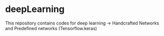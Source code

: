 # deepLearning
This repository contains codes for deep learning -> Handcrafted Networks and Predefined networks (Tensorflow.keras)
